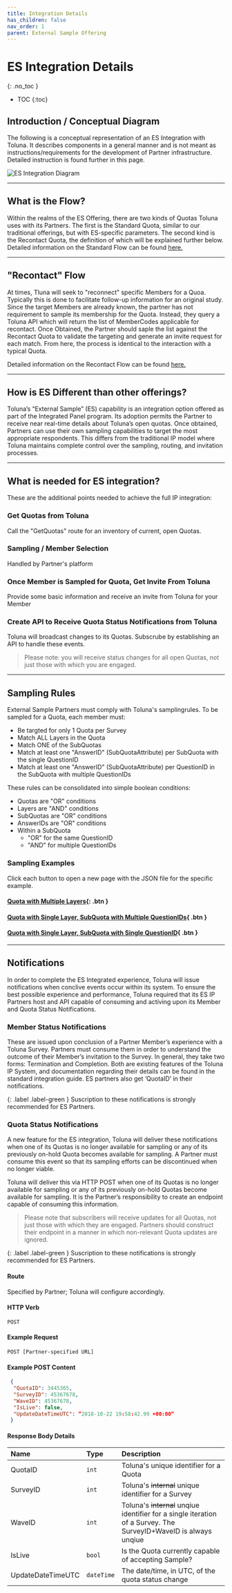 ```yaml
---
title: Integration Details 
has_children: false
nav_order: 1
parent: External Sample Offering
---
```



# ES Integration Details
{: .no_toc }

* TOC
{:toc}

## Introduction / Conceptual Diagram

The following is a conceptual representation of an ES Integration with Toluna. It describes components in a general manner and is not meant as instructions/requirements for the development of Partner infrastructure. Detailed instruction is found further in this page.

![ES Integration Diagram](https://tolunaonline-my.sharepoint.com/personal/garret_mcdannald_toluna_com/Documents/Microsoft%20Teams%20Chat%20Files/Screenshot%202020-02-04%20at%2016.40.55.png "ES Integration Diagram")

---

## What is the Flow?

Within the realms of the ES Offering, there are two kinds of Quotas Toluna uses with its Partners. The first is the Standard Quota, similar to our traditional offerings, but with ES-specific parameters. The second kind is the Recontact Quota, the definition of which will be explained further below. Detailed information on the Standard Flow can be found [here.](https://josh-toluna.github.io/tolunaintegratedpaneldocs/externalsample/standardflow.html "Standard ES Flow")

---

## "Recontact" Flow

At times, Tluna will seek to "reconnect" specific Members for a Quoa. Typically this is done to facilitate follow-up information for an original study. Since the target Members are already known, the partner has not requirement to sample its membership for the Quota. Instead, they query a Toluna API which will return the list of MemberCodes applicable for recontact. Once Obtained, the Partner should saple the list against the Recontact Quota to validate the targeting and generate an invite request for each match. From here, the process is identical to the interaction with a typical Quota.

Detailed information on the Recontact Flow can be found [here.](https://josh-toluna.github.io/tolunaintegratedpaneldocs/externalsample/recontactflow.html "Recontact ES Flow")

---

## How is ES Different than other offerings?

Toluna’s “External Sample” (ES) capability is an integration option offered as part of the Integrated Panel program. Its adoption permits the Partner to receive near real-time details about Toluna’s open quotas. Once obtained, Partners can use their own sampling capabilities to target the most appropriate respondents. This differs from the traditional IP model where Toluna maintains complete control over the sampling, routing, and invitation processes.

---

## What is needed for ES integration?

These are the additional points needed to achieve the full IP integration:

### Get Quotas from Toluna

Call the "GetQuotas" route for an inventory of current, open Quotas.

### Sampling / Member Selection 

Handled by Partner's platform

### Once Member is Sampled for Quota, Get Invite From Toluna

Provide some basic information and receive an invite from Toluna for your Member

### Create API to Receive Quota Status Notifications from Toluna 

Toluna will broadcast changes to its Quotas. Subscrube by establishing an API to handle these events.

>Please note: you will receive status changes for all open Quotas, not just those with which you are engaged.

---

## Sampling Rules

External Sample Partners must comply with Toluna's samplingrules. To be sampled for a Quota, each member must:
 - Be targted for only 1 Quota per Survey
 - Match ALL Layers in the Quota
 - Match ONE of the SubQuotas
 - Match at least one "AnswerID" (SubQuotaAttribute) per SubQuota with the single QuestionID
 - Match at least one "AnswerID" (SubQuotaAttribute) per QuestionID in the SubQuota with multiple QuestionIDs
 
These rules can be consolidated into simple boolean conditions:
 - Quotas are "OR" conditions
 - Layers are "AND" conditions
 - SubQuotas are "OR" conditions
 - AnswerIDs are "OR" conditions
 - Within a SubQuota
   - "OR" for the same QuestionID
   - "AND" for multiple QuestionIDs
   
### Sampling Examples

Click each button to open a new page with the JSON file for the specific example.

#### [Quota with Multiple Layers](){: .btn }

#### [Quota with Single Layer, SubQuota with Multiple QuestionIDs](){ .btn }

#### [Quota with Single Layer, SubQuota with Single QuestionID](){ .btn }

---

## Notifications

In order to complete the ES Integrated experience, Toluna will issue notifications when conclive events occur within its system. To ensure the best possible experience and performance, Toluna required that its ES IP Partners host and API capable of consuming and activing upon its Member and Quota Status Notifications.

### Member Status Notifications

These are issued upon conclusion of a Partner Member’s experience with a Toluna Survey. Partners must consume them in order to understand the outcome of their Member’s invitation to the Survey. In general, they take two forms: Termination and Completion. Both are existing features of the Toluna IP System, and documentation regarding their details can be found in the standard integration guide. ES partners also get ‘QuotaID’ in their notifications.

{: .label .label-green }
Suscription to these notifications is strongly recommended for ES Partners.

### Quota Status Notifications

A new feature for the ES integration, Toluna will deliver these notifications when one of its Quotas is no longer available for sampling or any of its previously on-hold Quota becomes available for sampling. A Partner must consume this event so that its sampling efforts can be discontinued when no longer viable.

Toluna will deliver this via HTTP POST when one of its Quotas is no longer available for sampling or any of its previously on-hold Quotas become available for sampling. It is the Partner’s responsibility to create an endpoint capable of consuming this information. 

>Please note that subscribers will receive updates for all Quotas, not just those with which they are engaged. Partners should construct their endpoint in a manner in which non-relevant Quota updates are ignored.

{: .label .label-green }
Suscription to these notifications is strongly recommended for ES Partners.

#### Route

Specified by Partner; Toluna will configure accordingly.

#### HTTP Verb
```POST```

#### Example Request

```POST [Partner-specified URL]```

#### Example POST Content
```json
 {
  "QuotaID": 3445365,
  "SurveyID": 45367678,
  "WaveID": 45367678,
  "IsLive": false,
  "UpdateDateTimeUTC": “2018-10-22 19:58:42.99 +00:00“
 }
 ```
#### Response Body Details

| Name | Type | Description |
| :--- | :--- | :--- |
| QuotaID | ```int``` | Toluna's unique identifier for a Quota |
| SurveyID | ```int``` | Toluna's ~~internal~~ unique identifier for a Survey |
| WaveID | ```int``` | Toluna's ~~internal~~ unqiue identifier for a single iteration of a Survey. The SurveyID+WaveID is always unqiue |
| IsLive | ```bool``` | Is the Quota currently capable of accepting Sample? |
| UpdateDateTimeUTC | ```dateTime``` | The date/time, in UTC, of the quota status change |
